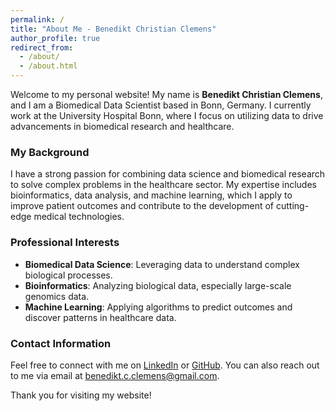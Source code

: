 ```yaml
---
permalink: /
title: "About Me - Benedikt Christian Clemens"
author_profile: true
redirect_from: 
  - /about/
  - /about.html
---
```


Welcome to my personal website! My name is **Benedikt Christian Clemens**, and I am a Biomedical Data Scientist based in Bonn, Germany. I currently work at the University Hospital Bonn, where I focus on utilizing data to drive advancements in biomedical research and healthcare.

### My Background
I have a strong passion for combining data science and biomedical research to solve complex problems in the healthcare sector. My expertise includes bioinformatics, data analysis, and machine learning, which I apply to improve patient outcomes and contribute to the development of cutting-edge medical technologies.

### Professional Interests
- **Biomedical Data Science**: Leveraging data to understand complex biological processes.
- **Bioinformatics**: Analyzing biological data, especially large-scale genomics data.
- **Machine Learning**: Applying algorithms to predict outcomes and discover patterns in healthcare data.

### Contact Information
Feel free to connect with me on [LinkedIn](https://www.linkedin.com/in/benedikt-clemens-5b2913186/) or [GitHub](https://github.com/benediktchristianclemens). You can also reach out to me via email at [benedikt.c.clemens@gmail.com](mailto:benedikt.c.clemens@gmail.com).

Thank you for visiting my website!
